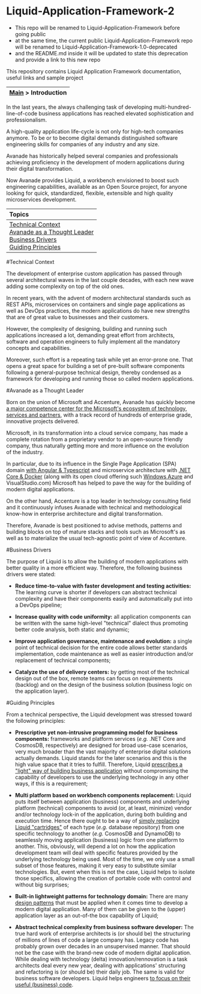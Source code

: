 # Liquid-Application-Framework-2 
- This repo will be renamed to Liquid-Application-Framework before going public
- at the same time, the current public Liquid-Application-Framework repo will be renamed to Liquid-Application-Framework-1.0-deprecated 
- and the README.md inside it will be updated to state this deprecation and provide a link to this new repo

This repository contains Liquid Application Framework documentation, useful links and sample project






| [Main](/About-Liquid) > Introduction |
|----|

In the last years, the always challenging task of developing multi-hundred-line-of-code business applications has reached elevated sophistication and professionalism.

A high-quality application life-cycle is not only for high-tech companies anymore. To be or to become digital demands distinguished software engineering skills for companies of any industry and any size.

Avanade has historically helped several companies and professionals achieving proficiency in the development of modern applications during their digital transformation.

Now Avanade provides Liquid, a workbench envisioned to boost such engineering capabilities, available as an Open Source project, for anyone looking for quick, standardized, flexible, extensible and high quality microservices development.

| Topics | 
| :-- | 
| [Technical Context](#Technical-Context) <br> [Avanade as a Thought Leader](#Avanade-as-a-Thought-Leader) <br> [Business Drivers](#Business-Drivers) <br> [Guiding Principles](#Guiding-Principles) | 

#Technical Context

The development of enterprise custom application has passed through several architectural waves in the last couple decades, with each new wave adding some complexity on top of the old ones.

In recent years, with the advent of modern architectural standards such as REST APIs, microservices on containers and single page applications as well as DevOps practices, the modern applications do have new strengths that are of great value to businesses and their customers. 

However, the complexity of designing, building and running such applications increased a lot, demanding great effort from architects, software and operation engineers to fully implement all the mandatory concepts and capabilities.

Moreover, such effort is a repeating task while yet an error-prone one. That opens a great space for building a set of pre-built software components following a general-purpose technical design, thereby condensed as a framework for developing and running those so called modern applications.

#Avanade as a Thought Leader

Born on the union of Microsoft and Accenture, Avanade has quickly become [a major competence center for the Microsoft's ecosystem of technology, services and partners](https://www.avanade.com/en-us/media-center/press-releases/2020-microsoft-global-alliance-si-partner-of-the-year), with a track record of hundreds of enterprise grade, innovative projects delivered.

Microsoft, in its transformation into a cloud service company, has made a complete rotation from a proprietary vendor to an open-source friendly company, thus naturally getting more and more influence on the evolution of the industry. 

In particular, due to its influence in the Single Page Application (SPA) domain [with Angular & Typescript](https://techcrunch.com/2015/03/05/microsoft-and-google-collaborate-on-typescript-hell-has-not-frozen-over-yet/) and microservice architecture with [.NET Core & Docker](https://docs.microsoft.com/en-us/dotnet/standard/microservices-architecture/) (along with its open cloud offering such [Windows Azure](http://azure.microsoft.com) and VisualStudio.com) Microsoft has helped to pave the way for the building of modern digital applications.

On the other hand, Accenture is a top leader in technology consulting field and it continuously infuses Avanade with technical and methodological know-how in enterprise architecture and digital transformation.

Therefore, Avanade is best positioned to advise methods, patterns and building blocks on top of mature stacks and tools such as Microsoft's as well as to materialize the usual tech-agnostic point of view of Accenture.

#Business Drivers

The purpose of Liquid is to allow the building of modern applications with better quality in a more efficient way. Therefore, the following business drivers were stated:
- **Reduce time-to-value with faster development and testing activities:** The learning curve is shorter if developers can abstract technical complexity and have their components easily and automatically put into a DevOps pipeline;

- **Increase quality with code uniformity:** all application components can be written with the same high-level "technical" dialect thus promoting better code analysis, both static and dynamic;

- **Improve application governance, maintenance and evolution:** a single point of technical decision for the entire code allows better standards implementation, code maintenance as well as easier introduction and/or replacement of technical components;

- **Catalyze the use of delivery centers:** by getting most of the technical design out of the box, remote teams can focus on requirements (backlog) and on the design of the business solution (business logic on the application layer).

#Guiding Principles

From a technical perspective, the Liquid development was stressed toward the following principles:

- **Prescriptive yet non-intrusive programming model for business components:** frameworks and platform services (_e.g._ .NET Core and CosmosDB, respectively) are designed for broad use-case scenarios, very much broader than the vast majority of enterprise digital solutions actually demands. Liquid stands for the later scenarios and this is the high value space that it tries to fulfill. Therefore, Liquid [prescribes a "light" way of building business application](/Key-Concepts#prescriptive-programming-model) without compromising the capability of developers to use the underlying technology in any other ways, if this is a requirement;

- **Multi platform based on workbench components replacement:** Liquid puts itself between application (business) components and underlying platform (technical) components to avoid (or, at least, minimize) vendor and/or technology lock-in of the application, during both building and execution time. Hence there ought to be a way of [simply replacing Liquid "cartridges"](/Key-Concepts/Leveling-up-Platform-Providers) of each type (_e.g._ database repository) from one specific technology to another (_e.g._ CosmosDB and DynamoDB) to seamlessly moving application (business) logic from one platform to another. This, obviously, will depend a lot on how the application development team will deal with specific features provided by the underlying technology being used. Most of the time, we only use a small subset of those features, making it very easy to substitute similar technologies. But, event when this is not the case, Liquid helps to isolate those specifics, allowing the creation of portable code with control and without big surprises;

- **Built-in lightweight patterns for technology domain:** There are many [design patterns](/About-Liquid/About-Lightweight-Architectures) that must be applied when it comes time to develop a modern digital application. Many of them can be given to the (upper) application layer as an out-of-the box capability of Liquid;

- **Abstract technical complexity from business software developer:** The true hard work of enterprise architects is (or should be) the structuring of millions of lines of code a large company has. Legacy code has probably grown over decades in an unsupervised manner. That should not be the case with the brand-new code of modern digital application. While dealing with technology (delta) innovation/rennovation is a task architects deal every new year, dealing with applications' structuring and refactoring is (or should be) their daily job. The same is valid for business software developers. Liquid helps engineers [to focus on their useful (business) code](/Key-Concepts/Business-Logic-Separation).

